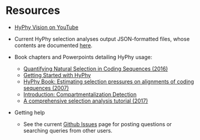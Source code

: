 # Resources

- [HyPhy Vision on YouTube](https://www.youtube.com/channel/UCIgRnbJjbOWhshe5ThhaWGw/)

- Current HyPhy selection analyses output JSON-formatted files, whose contents are documented [here](./resources/json-fields.pdf).

- Book chapters and Powerpoints detailing HyPhy usage:

  - [Quantifying Natural Selection in Coding Sequences (2016)](./resources/slides-selection-2016.pdf)
  - [Getting Started with HyPhy](./resources/Getting_Started_With_HyPhy.pdf)
  - [HyPhy Book: Estimating selection pressures on alignments of coding sequences (2007)](./resources/hyphybook2007.pdf)
  - [Introduction: Compartmentalization Detection](./resources/compartmentalization_detection_ppt.pdf)
  - [A comprehensive selection analysis tutorial (2017)](./resources/tutorial-2017.pdf)

- Getting help
  - See the current [Github Issues](https://www.github.com/veg/hyphy/issues) page for posting questions or searching queries from other users.

